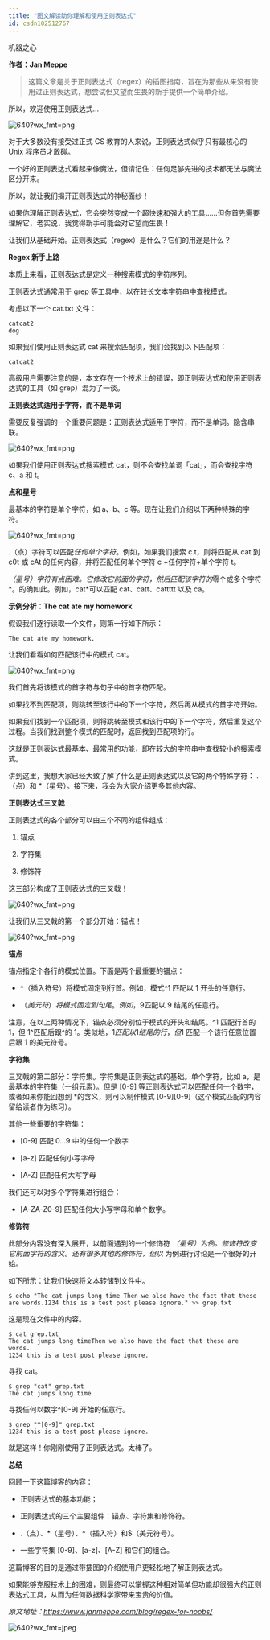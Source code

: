 ```yaml
---
title: "图文解读助你理解和使用正则表达式"
id: csdn102512767
---
```


机器之心

**作者：Jan Meppe**

> 这篇文章是关于正则表达式（regex）的插图指南，旨在为那些从来没有使用过正则表达式，想尝试但又望而生畏的新手提供一个简单介绍。

所以，欢迎使用正则表达式…

![640?wx_fmt=png](../img/c37568a218017cded7d8f92609255826.png)

对于大多数没有接受过正式 CS 教育的人来说，正则表达式似乎只有最核心的 Unix 程序员才敢碰。

一个好的正则表达式看起来像魔法，但请记住：任何足够先进的技术都无法与魔法区分开来。

所以，就让我们揭开正则表达式的神秘面纱！

如果你理解正则表达式，它会突然变成一个超快速和强大的工具……但你首先需要理解它，老实说，我觉得新手可能会对它望而生畏！

让我们从基础开始。正则表达式（regex）是什么？它们的用途是什么？

**Regex 新手上路**

本质上来看，正则表达式是定义一种搜索模式的字符序列。

正则表达式通常用于 grep 等工具中，以在较长文本字符串中查找模式。

考虑以下一个 cat.txt 文件：

```
catcat2	
dog
```

如果我们使用正则表达式 cat 来搜索匹配项，我们会找到以下匹配项：

```
catcat2
```

高级用户需要注意的是，本文存在一个技术上的错误，即正则表达式和使用正则表达式的工具（如 grep）混为了一谈。

**正则表达式适用于字符，而不是单词**

需要反复强调的一个重要问题是：正则表达式适用于字符，而不是单词。隐含串联。

![640?wx_fmt=png](../img/88321a8a75c45a8c18f56fd194f4e65c.png)

如果我们使用正则表达式搜索模式 cat，则不会查找单词「cat」，而会查找字符 c、a 和 t。

**点和星号**

最基本的字符是单个字符，如 a、b、c 等。现在让我们介绍以下两种特殊的字符。

![640?wx_fmt=png](../img/1c200b5151becad485b9d2f1172f2f98.png)

.（点）字符可以匹配*任何单个字符*。例如，如果我们搜索 c.t，则将匹配从 cat 到 c0t 或 cAt 的任何内容，并将匹配任何单个字符 c +任何字符+单个字符 t。

*（星号）字符有点困难。它修改它前面的字符，然后匹配该字符的*零个或多个字符*。的确如此。例如，cat*可以匹配 cat、catt、cattttt 以及 ca。

**示例分析：The cat ate my homework**

假设我们逐行读取一个文件，则第一行如下所示：

```
The cat ate my homework.
```

让我们看看如何匹配该行中的模式 cat。

![640?wx_fmt=png](../img/53023f8257bf0f63ae5cc11a827a0710.png)

我们首先将该模式的首字符与句子中的首字符匹配。

如果找不到匹配项，则跳转至该行中的下一个字符，然后再从模式的首字符开始。

如果我们找到一个匹配项，则将跳转至模式和该行中的下一个字符，然后重复这个过程。当我们找到整个模式的匹配时，返回找到匹配项的行。

这就是正则表达式最基本、最常用的功能，即在较大的字符串中查找较小的搜索模式。

讲到这里，我想大家已经大致了解了什么是正则表达式以及它的两个特殊字符： .（点）和 *（星号）。接下来，我会为大家介绍更多其他内容。

**正则表达式三叉戟**

正则表达式的各个部分可以由三个不同的组件组成：

1.  锚点

2.  字符集

3.  修饰符

这三部分构成了正则表达式的三叉戟！

![640?wx_fmt=png](../img/72c30bdda69cd3139ed546afe86fc4d8.png)

让我们从三叉戟的第一个部分开始：锚点！

![640?wx_fmt=png](../img/bf07896e065499571bfe4d7ab4d0dff3.png)

**锚点**

锚点指定个各行的模式位置。下面是两个最重要的锚点：

*   ^（插入符号）将模式固定到行首。例如，模式^1 匹配以 1 开头的任意行。

*   $（美元符）将模式固定到句尾。例如，9$匹配以 9 结尾的任意行。

注意，在以上两种情况下，锚点必须分别位于模式的开头和结尾。^1 匹配行首的 1，但 1^匹配后跟^的 1。类似地，1$匹配以 1 结尾的行，但$1 匹配一个该行任意位置后跟 1 的美元符号。

**字符集**

三叉戟的第二部分：字符集。字符集是正则表达式的基础。单个字符，比如 a，是最基本的字符集（一组元素）。但是 [0-9] 等正则表达式可以匹配任何一个数字，或者如果你能回想到 *的含义，则可以制作模式 [0-9][0-9]（这个模式匹配的内容留给读者作为练习）。

其他一些重要的字符集：

*   [0-9] 匹配 0…9 中的任何一个数字

*   [a-z] 匹配任何小写字母

*   [A-Z] 匹配任何大写字母

我们还可以对多个字符集进行组合：

*   [A-ZA-Z0-9] 匹配任何大小写字母和单个数字。

**修饰符**

此部分内容没有深入展开，以前面遇到的一个修饰符 *（星号）为例。修饰符改变它前面字符的含义。还有很多其他的修饰符，但以* 为例进行讨论是一个很好的开始。

如下所示：让我们快速将文本转储到文件中。

```
$ echo "The cat jumps long time Then we also have the fact that these are words.1234 this is a test post please ignore." >> grep.txt
```

这是现在文件中的内容。

```
$ cat grep.txt	
The cat jumps long timeThen we also have the fact that these are words.	
1234 this is a test post please ignore.
```

寻找 cat。

```
$ grep "cat" grep.txt	
The cat jumps long time
```

寻找任何以数字^[0-9] 开始的任意行。

```
$ grep "^[0-9]" grep.txt	
1234 this is a test post please ignore.
```

就是这样！你刚刚使用了正则表达式。太棒了。

**总结**

回顾一下这篇博客的内容：

*   正则表达式的基本功能；

*   正则表达式的三个主要组件：锚点、字符集和修饰符。

*   .（点）、*（星号）、^（插入符）和$（美元符号）。

*   一些字符集 [0-9]、[a-z]、[A-Z] 和它们的组合。

这篇博客的目的是通过带插图的介绍使用户更轻松地了解正则表达式。

如果能够克服技术上的困难，则最终可以掌握这种相对简单但功能却很强大的正则表达式工具，从而为任何数据科学家带来宝贵的价值。

*原文地址：https://www.janmeppe.com/blog/regex-for-noobs/*

![640?wx_fmt=jpeg](../img/b1092006a8057950036696050ad4b94d.png)